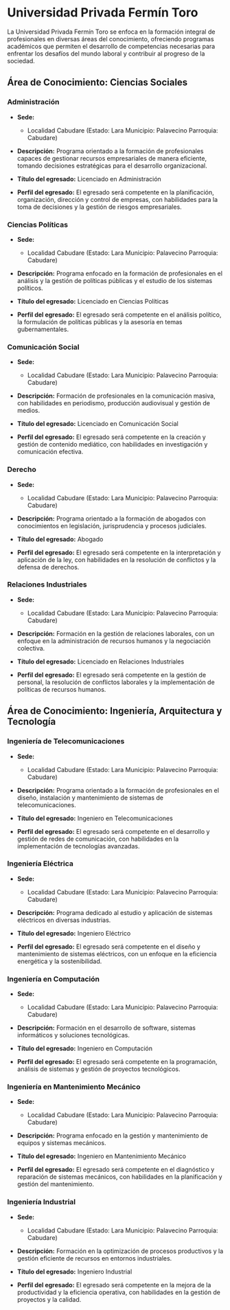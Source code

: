 # Universidad Privada Fermín Toro

La Universidad Privada Fermín Toro se enfoca en la formación integral de profesionales en diversas áreas del conocimiento, ofreciendo programas académicos que permiten el desarrollo de competencias necesarias para enfrentar los desafíos del mundo laboral y contribuir al progreso de la sociedad.

## Área de Conocimiento: Ciencias Sociales

### Administración

* **Sede:** 
  * Localidad Cabudare (Estado: Lara Municipio: Palavecino Parroquia: Cabudare)

* **Descripción:** 
  Programa orientado a la formación de profesionales capaces de gestionar recursos empresariales de manera eficiente, tomando decisiones estratégicas para el desarrollo organizacional.

* **Título del egresado:** 
  Licenciado en Administración

* **Perfil del egresado:** 
  El egresado será competente en la planificación, organización, dirección y control de empresas, con habilidades para la toma de decisiones y la gestión de riesgos empresariales.

### Ciencias Políticas

* **Sede:** 
  * Localidad Cabudare (Estado: Lara Municipio: Palavecino Parroquia: Cabudare)

* **Descripción:** 
  Programa enfocado en la formación de profesionales en el análisis y la gestión de políticas públicas y el estudio de los sistemas políticos.

* **Título del egresado:** 
  Licenciado en Ciencias Políticas

* **Perfil del egresado:** 
  El egresado será competente en el análisis político, la formulación de políticas públicas y la asesoría en temas gubernamentales.

### Comunicación Social

* **Sede:** 
  * Localidad Cabudare (Estado: Lara Municipio: Palavecino Parroquia: Cabudare)

* **Descripción:** 
  Formación de profesionales en la comunicación masiva, con habilidades en periodismo, producción audiovisual y gestión de medios.

* **Título del egresado:** 
  Licenciado en Comunicación Social

* **Perfil del egresado:** 
  El egresado será competente en la creación y gestión de contenido mediático, con habilidades en investigación y comunicación efectiva.

### Derecho

* **Sede:** 
  * Localidad Cabudare (Estado: Lara Municipio: Palavecino Parroquia: Cabudare)

* **Descripción:** 
  Programa orientado a la formación de abogados con conocimientos en legislación, jurisprudencia y procesos judiciales.

* **Título del egresado:** 
  Abogado

* **Perfil del egresado:** 
  El egresado será competente en la interpretación y aplicación de la ley, con habilidades en la resolución de conflictos y la defensa de derechos.

### Relaciones Industriales

* **Sede:** 
  * Localidad Cabudare (Estado: Lara Municipio: Palavecino Parroquia: Cabudare)

* **Descripción:** 
  Formación en la gestión de relaciones laborales, con un enfoque en la administración de recursos humanos y la negociación colectiva.

* **Título del egresado:** 
  Licenciado en Relaciones Industriales

* **Perfil del egresado:** 
  El egresado será competente en la gestión de personal, la resolución de conflictos laborales y la implementación de políticas de recursos humanos.

## Área de Conocimiento: Ingeniería, Arquitectura y Tecnología

### Ingeniería de Telecomunicaciones

* **Sede:** 
  * Localidad Cabudare (Estado: Lara Municipio: Palavecino Parroquia: Cabudare)

* **Descripción:** 
  Programa orientado a la formación de profesionales en el diseño, instalación y mantenimiento de sistemas de telecomunicaciones.

* **Título del egresado:** 
  Ingeniero en Telecomunicaciones

* **Perfil del egresado:** 
  El egresado será competente en el desarrollo y gestión de redes de comunicación, con habilidades en la implementación de tecnologías avanzadas.

### Ingeniería Eléctrica

* **Sede:** 
  * Localidad Cabudare (Estado: Lara Municipio: Palavecino Parroquia: Cabudare)

* **Descripción:** 
  Programa dedicado al estudio y aplicación de sistemas eléctricos en diversas industrias.

* **Título del egresado:** 
  Ingeniero Eléctrico

* **Perfil del egresado:** 
  El egresado será competente en el diseño y mantenimiento de sistemas eléctricos, con un enfoque en la eficiencia energética y la sostenibilidad.

### Ingeniería en Computación

* **Sede:** 
  * Localidad Cabudare (Estado: Lara Municipio: Palavecino Parroquia: Cabudare)

* **Descripción:** 
  Formación en el desarrollo de software, sistemas informáticos y soluciones tecnológicas.

* **Título del egresado:** 
  Ingeniero en Computación

* **Perfil del egresado:** 
  El egresado será competente en la programación, análisis de sistemas y gestión de proyectos tecnológicos.

### Ingeniería en Mantenimiento Mecánico

* **Sede:** 
  * Localidad Cabudare (Estado: Lara Municipio: Palavecino Parroquia: Cabudare)

* **Descripción:** 
  Programa enfocado en la gestión y mantenimiento de equipos y sistemas mecánicos.

* **Título del egresado:** 
  Ingeniero en Mantenimiento Mecánico

* **Perfil del egresado:** 
  El egresado será competente en el diagnóstico y reparación de sistemas mecánicos, con habilidades en la planificación y gestión del mantenimiento.

### Ingeniería Industrial

* **Sede:** 
  * Localidad Cabudare (Estado: Lara Municipio: Palavecino Parroquia: Cabudare)

* **Descripción:** 
  Formación en la optimización de procesos productivos y la gestión eficiente de recursos en entornos industriales.

* **Título del egresado:** 
  Ingeniero Industrial

* **Perfil del egresado:** 
  El egresado será competente en la mejora de la productividad y la eficiencia operativa, con habilidades en la gestión de proyectos y la calidad.
